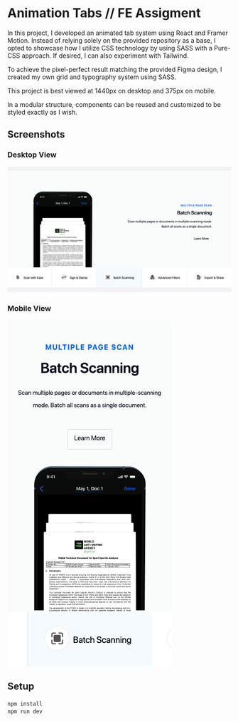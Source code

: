 # Animation Tabs // FE Assigment

In this project, I developed an animated tab system using React and Framer Motion. Instead of relying solely on the provided repository as a base, I opted to showcase how I utilize CSS technology by using SASS with a Pure-CSS approach. If desired, I can also experiment with Tailwind.

To achieve the pixel-perfect result matching the provided Figma design, I created my own grid and typography system using SASS.

This project is best viewed at 1440px on desktop and 375px on mobile.

In a modular structure, components can be reused and customized to be styled exactly as I wish.


## Screenshots

### Desktop View
![Desktop View](./1.png)

### Mobile View
![Mobile View](./2.png)

## Setup

```bash
npm install
npm run dev
```
